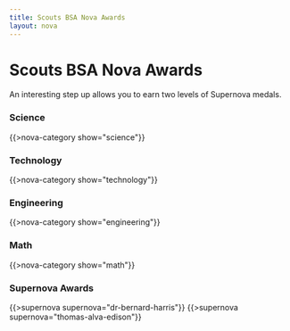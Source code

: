 ```yaml
---
title: Scouts BSA Nova Awards
layout: nova
---
```


# Scouts BSA Nova Awards

An interesting step up allows you to earn two levels of Supernova medals.

### Science

{{>nova-category show="science"}}

### Technology

{{>nova-category show="technology"}}

### Engineering

{{>nova-category show="engineering"}}

### Math

{{>nova-category show="math"}}

### Supernova Awards

<div class="D(f) Jc(se) Fxd(c)--s">

{{>supernova supernova="dr-bernard-harris"}}
{{>supernova supernova="thomas-alva-edison"}}

</div>
